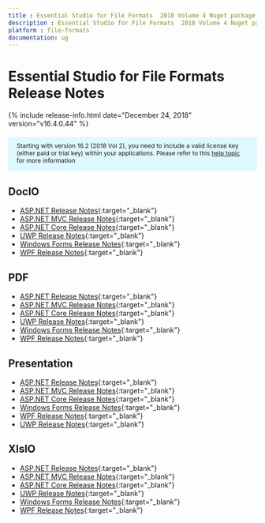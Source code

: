 ```yaml
---
title : Essential Studio for File Formats  2018 Volume 4 Nuget package  Release Notes  
description : Essential Studio for File Formats  2018 Volume 4 Nuget package  Release Notes  
platform : file-formats
documentation: ug
---
```


# Essential Studio for File Formats  Release Notes  

{% include release-info.html date="December 24, 2018"  version="v16.4.0.44" %} 

<style>
    #license {
        font-size: .88em !important;
        margin-top: 1.5em;
        margin-bottom: 1.5em;
        background-color: #def8ff;
        padding: 10px 17px 14px;
    }
</style>

<div id="license">
    Starting with version 16.2 (2018 Vol 2), you need to include a valid license key (either paid or trial key) within your applications.
    Please refer to this <a href="/common/essential-studio/licensing/license-key">help topic</a> for more information
</div> 

## DocIO

* [ASP.NET Release Notes](/aspnet/release-notes/v16.4.0.44?type=all#docio){:target="_blank"}
* [ASP.NET MVC Release Notes](/aspnetmvc/release-notes/v16.4.0.44?type=all#docio){:target="_blank"}
* [ASP.NET Core Release Notes](/aspnet-core/release-notes/v16.4.0.44?type=all#docio){:target="_blank"}
* [UWP Release Notes](/uwp/release-notes/v16.4.0.44?type=all#docio){:target="_blank"}
* [Windows Forms Release Notes](/windowsforms/release-notes/v16.4.0.44?type=all#docio){:target="_blank"}
* [WPF Release Notes](/wpf/release-notes/v16.4.0.44?type=all#docio){:target="_blank"}


## PDF

* [ASP.NET Release Notes](/aspnet/release-notes/v16.4.0.44?type=all#pdf){:target="_blank"}
* [ASP.NET MVC Release Notes](/aspnetmvc/release-notes/v16.4.0.44?type=all#pdf){:target="_blank"}
* [ASP.NET Core Release Notes](/aspnet-core/release-notes/v16.4.0.44?type=all#pdf){:target="_blank"}
* [UWP Release Notes](/uwp/release-notes/v16.4.0.44?type=all#pdf){:target="_blank"}
* [Windows Forms Release Notes](/windowsforms/release-notes/v16.4.0.44?type=all#pdf){:target="_blank"}
* [WPF Release Notes](/wpf/release-notes/v16.4.0.44?type=all#pdf){:target="_blank"}


## Presentation

* [ASP.NET Release Notes](/aspnet/release-notes/v16.4.0.44?type=all#presentation){:target="_blank"}
* [ASP.NET MVC Release Notes](/aspnetmvc/release-notes/v16.4.0.44?type=all#presentation){:target="_blank"}
* [ASP.NET Core Release Notes](/aspnet-core/release-notes/v16.4.0.44?type=all#presentation){:target="_blank"}
* [Windows Forms Release Notes](/windowsforms/release-notes/v16.4.0.44?type=all#presentation){:target="_blank"}
* [WPF Release Notes](/wpf/release-notes/v16.4.0.44?type=all#presentation){:target="_blank"}
* [UWP Release Notes](/uwp/release-notes/v16.4.0.44?type=all#presentation){:target="_blank"}


## XlsIO

* [ASP.NET Release Notes](/aspnet/release-notes/v16.4.0.44?type=all#xlsio){:target="_blank"}
* [ASP.NET MVC Release Notes](/aspnetmvc/release-notes/v16.4.0.44?type=all#xlsio){:target="_blank"}
* [ASP.NET Core Release Notes](/aspnet-core/release-notes/v16.4.0.44?type=all#xlsio){:target="_blank"}
* [UWP Release Notes](/uwp/release-notes/v16.4.0.44?type=all#xlsio){:target="_blank"}
* [Windows Forms Release Notes](/windowsforms/release-notes/v16.4.0.44?type=all#xlsio){:target="_blank"}
* [WPF Release Notes](/wpf/release-notes/v16.4.0.44?type=all#xlsio){:target="_blank"}